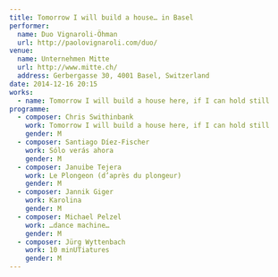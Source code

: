 ```yaml
---
title: Tomorrow I will build a house… in Basel
performer:
  name: Duo Vignaroli-Öhman
  url: http://paolovignaroli.com/duo/
venue:
  name: Unternehmen Mitte
  url: http://www.mitte.ch/
  address: Gerbergasse 30, 4001 Basel, Switzerland
date: 2014-12-16 20:15
works:
  - name: Tomorrow I will build a house here, if I can hold still
programme:
  - composer: Chris Swithinbank
    work: Tomorrow I will build a house here, if I can hold still
    gender: M
  - composer: Santiago Díez-Fischer
    work: Sólo verás ahora
    gender: M
  - composer: Januibe Tejera
    work: Le Plongeon (d’après du plongeur)
    gender: M
  - composer: Jannik Giger
    work: Karolina
    gender: M
  - composer: Michael Pelzel
    work: …dance machine…
    gender: M
  - composer: Jürg Wyttenbach
    work: 10 minUTiatures
    gender: M
---
```

